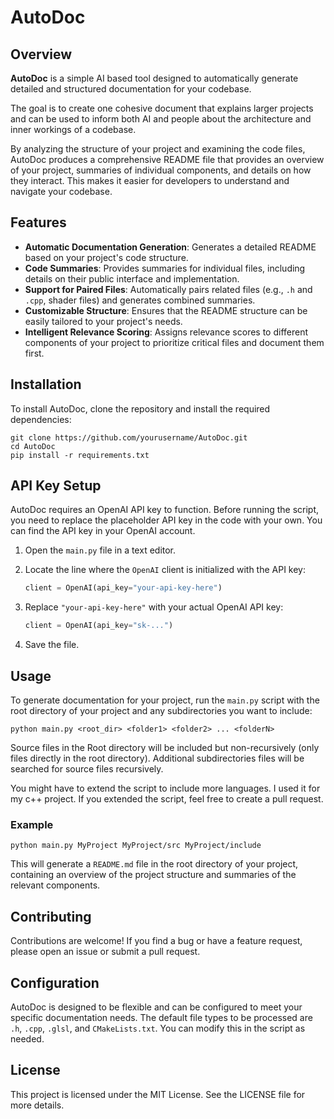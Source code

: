 # AutoDoc

## Overview

**AutoDoc** is a simple AI based tool designed to automatically generate detailed and structured documentation for your codebase. 

The goal is to create one cohesive document that explains larger projects and can be used to inform both AI and people about the architecture and inner workings of a codebase. 

By analyzing the structure of your project and examining the code files, AutoDoc produces a comprehensive README file that provides an overview of your project, summaries of individual components, and details on how they interact. This makes it easier for developers to understand and navigate your codebase.

## Features

- **Automatic Documentation Generation**: Generates a detailed README based on your project's code structure.
- **Code Summaries**: Provides summaries for individual files, including details on their public interface and implementation.
- **Support for Paired Files**: Automatically pairs related files (e.g., `.h` and `.cpp`, shader files) and generates combined summaries.
- **Customizable Structure**: Ensures that the README structure can be easily tailored to your project's needs.
- **Intelligent Relevance Scoring**: Assigns relevance scores to different components of your project to prioritize critical files and document them first.

## Installation

To install AutoDoc, clone the repository and install the required dependencies:

    git clone https://github.com/yourusername/AutoDoc.git
    cd AutoDoc
    pip install -r requirements.txt

## API Key Setup

AutoDoc requires an OpenAI API key to function. Before running the script, you need to replace the placeholder API key in the code with your own. You can find the API key in your OpenAI account.

1. Open the `main.py` file in a text editor.
2. Locate the line where the `OpenAI` client is initialized with the API key:

   ```python
   client = OpenAI(api_key="your-api-key-here")
   ```

3. Replace `"your-api-key-here"` with your actual OpenAI API key:

   ```python
   client = OpenAI(api_key="sk-...")
   ```

4. Save the file.

## Usage

To generate documentation for your project, run the `main.py` script with the root directory of your project and any subdirectories you want to include:

    python main.py <root_dir> <folder1> <folder2> ... <folderN>

Source files in the Root directory will be included but non-recursively (only files directly in the root directory). Additional subdirectories files will be searched for source files recursively.

You might have to extend the script to include more languages. I used it for my c++ project. If you extended the script, feel free to create a pull request.

### Example

    python main.py MyProject MyProject/src MyProject/include

This will generate a `README.md` file in the root directory of your project, containing an overview of the project structure and summaries of the relevant components.

## Contributing

Contributions are welcome! If you find a bug or have a feature request, please open an issue or submit a pull request.

## Configuration

AutoDoc is designed to be flexible and can be configured to meet your specific documentation needs. The default file types to be processed are `.h`, `.cpp`, `.glsl`, and `CMakeLists.txt`. You can modify this in the script as needed.

## License

This project is licensed under the MIT License. See the LICENSE file for more details.
